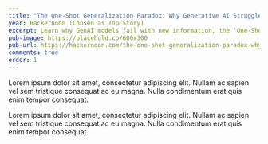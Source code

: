 ```yaml
---
title: "The One-Shot Generalization Paradox: Why Generative AI Struggles With New Information"
year: Hackernoon (Chosen as Top Story)
excerpt: Learn why GenAI models fail with new information, the 'One-Shot Generalization Paradox,' and what future AI research holds for overcoming this challenge.
pub-image: https://placehold.co/600x300
pub-url: https://hackernoon.com/the-one-shot-generalization-paradox-why-generative-ai-struggles-with-new-information
comments: true
order: 1
---
```


Lorem ipsum dolor sit amet, consectetur adipiscing elit. Nullam ac sapien vel sem tristique consequat ac eu magna. Nulla condimentum erat quis enim tempor consequat.

Lorem ipsum dolor sit amet, consectetur adipiscing elit. Nullam ac sapien vel sem tristique consequat ac eu magna. Nulla condimentum erat quis enim tempor consequat.
